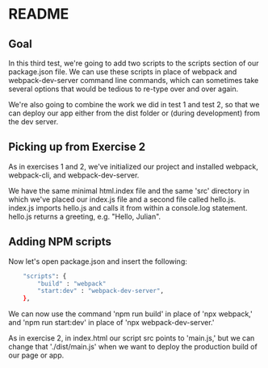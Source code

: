 # README

## Goal

In this third test, we're going to add two scripts to the scripts section of our package.json file. We can use these scripts in place of webpack and webpack-dev-server command line commands, which can sometimes take several options that would be tedious to re-type over and over again. 
    
We're also going to combine the work we did in test 1 and test 2, so that we can deploy our app either from the dist folder or (during development) from the dev server.

## Picking up from Exercise 2

As in exercises 1 and 2, we've initialized our project and installed webpack, webpack-cli, and webpack-dev-server. 

We have the same minimal html.index file and the same 'src' directory in which we've placed our index.js file and a second file called hello.js. index.js imports hello.js and calls it from within a console.log statement. hello.js returns a greeting, e.g. "Hello, Julian". 

## Adding NPM scripts

Now let's open package.json and insert the following:

```bash
    "scripts": {
        "build" : "webpack"
        "start:dev" : "webpack-dev-server",
    },
```
    
We can now use the command 'npm run build' in place of 'npx webpack,' and 'npm run start:dev' in place of 'npx webpack-dev-server.'

As in exercise 2, in index.html our script src points to 'main.js,' but we can change that './dist/main.js' when we want to deploy the production build of our page or app.

